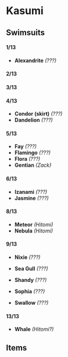 # Kasumi

## Swimsuits

#### 1/13
- **Alexandrite** *(???)*
#### 2/13
#### 3/13
#### 4/13
- **Condor (skirt)** *(???)*
- **Dandelion** *(???)*

#### 5/13
- **Fay** *(???)*
- **Flamingo** *(???)*
- **Flora** *(???)*
- **Gentian** *(Zack)*

#### 6/13
- **Izanami** *(???)*
- **Jasmine** *(???)*

#### 8/13
- **Meteor** *(Hitomi)*
- **Nebula** *(Hitomi)*

#### 9/13
- **Nixie** *(???)*

- **Sea Gull** *(???)*
- **Shandy** *(???)*
- **Sophia** *(???)*
- **Swallow** *(???)*

#### 13/13
- **Whale** *(Hitomi?)*

## Items
